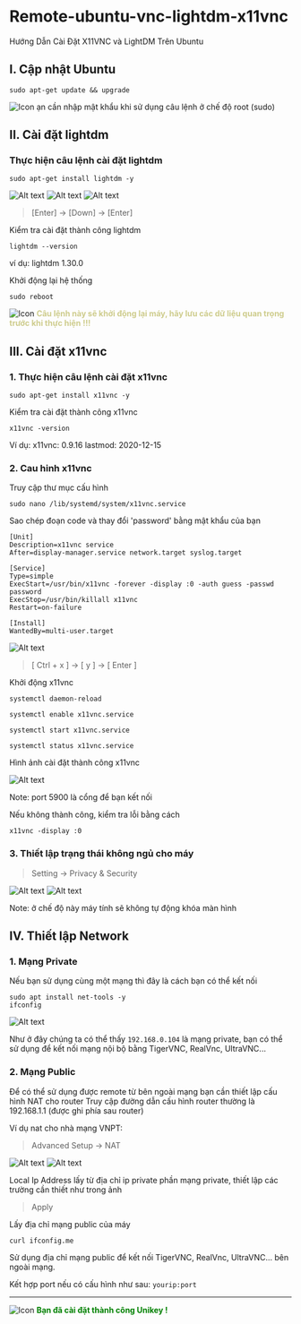 # Remote-ubuntu-vnc-lightdm-x11vnc
Hướng Dẫn Cài Đặt X11VNC và LightDM Trên Ubuntu

## I. Cập nhật Ubuntu
```
sudo apt-get update && upgrade
```
![Icon](./icon/icon-warning.png) ạn cần nhập mật khẩu khi sử dụng câu lệnh ở chế độ root (sudo)

## II. Cài đặt lightdm
### Thực hiện câu lệnh cài đặt lightdm

```
sudo apt-get install lightdm -y
```

![Alt text](./img/lightdm.png)
![Alt text](./img/lightdm1.png)
![Alt text](./img/lightdm2.png)


>[Enter] &#8594; [Down] &#8594; [Enter]

Kiểm tra cài đặt thành công lightdm
```
lightdm --version
```
ví dụ: lightdm 1.30.0

Khởi động lại hệ thống
```
sudo reboot
```
![Icon](./icon/icon-warning.png) <span style="color: #CECC8C; font-weight: bold;">Câu lệnh này sẽ khởi động lại máy, hãy lưu các dữ liệu quan trọng trước khi thực hiện !!!</span>

## III. Cài đặt x11vnc
### 1. Thực hiện câu lệnh cài đặt x11vnc
```
sudo apt-get install x11vnc -y
```

Kiểm tra cài đặt thành công x11vnc

```
x11vnc -version 
```
Ví dụ: x11vnc: 0.9.16 lastmod: 2020-12-15
### 2. Cau hinh x11vnc
Truy cập thư mục cấu hình

```
sudo nano /lib/systemd/system/x11vnc.service
```

Sao chép đoạn code và thay đổi 'password' bằng mật khẩu của bạn
```
[Unit]
Description=x11vnc service
After=display-manager.service network.target syslog.target

[Service]
Type=simple
ExecStart=/usr/bin/x11vnc -forever -display :0 -auth guess -passwd password
ExecStop=/usr/bin/killall x11vnc
Restart=on-failure

[Install]
WantedBy=multi-user.target
```

![Alt text](./img/x11vnc.png)


>[ Ctrl + x ] &#8594; [ y ] &#8594; [ Enter ]


Khởi động x11vnc
```
systemctl daemon-reload
```

```
systemctl enable x11vnc.service
```

```
systemctl start x11vnc.service
```

```
systemctl status x11vnc.service
```

Hình ảnh cài đặt thành công x11vnc

![Alt text](./img/x11vnc1.png)

Note: port 5900 là cổng để bạn kết nối

Nếu không thành công, kiểm tra lỗi bằng cách
```
x11vnc -display :0
```

### 3. Thiết lập trạng thái không ngủ cho máy

>Setting &#8594; Privacy & Security

![Alt text](./img/x11vnc2.png)
![Alt text](./img/x11vnc3.png)

Note: ở chế độ này máy tính sẽ không tự động khóa màn hình

## IV. Thiết lập Network
### 1. Mạng Private 
Nếu bạn sử dụng cùng một mạng thì đây là cách bạn có thể kết nối

```
sudo apt install net-tools -y
ifconfig
```

![Alt text](./img/nat.png)

Như ở đây chúng ta có thể thấy `192.168.0.104` là mạng private, bạn có thể sử dụng để kết nối mạng nội bộ bằng TigerVNC, RealVnc, UltraVNC...

### 2. Mạng Public
Để có thể sử dụng được remote từ bên ngoài mạng bạn cần thiết lập cấu hình NAT cho router
Truy cập đường dẫn cấu hình router thường là 192.168.1.1 (được ghi phía sau router)

Ví dụ nat cho nhà mạng VNPT:

> Advanced Setup &#8594; NAT

![Alt text](./img/nat1.png)
![Alt text](./img/nat2.png)

Local Ip Address lấy từ địa chỉ ip private phần mạng private, thiết lập các trường cần thiết như trong ảnh

> Apply

Lấy địa chỉ mạng public của máy
```
curl ifconfig.me
```

Sử dụng địa chỉ mạng public để kết nối TigerVNC, RealVnc, UltraVNC... bên ngoài mạng.

Kết hợp port nếu có cấu hình như sau: `yourip:port`

---
![Icon](./icon/icon-check.png) <span style="color: green; font-weight: bold;"> Bạn đã cài đặt thành công Unikey !</span>
